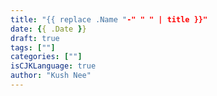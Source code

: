 ```yaml
---
title: "{{ replace .Name "-" " " | title }}"
date: {{ .Date }}
draft: true
tags: [""]
categories: [""]
isCJKLanguage: true
author: "Kush Nee"
---
```


